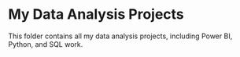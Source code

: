 # My Data Analysis Projects
This folder contains all my data analysis projects, including Power BI, Python, and SQL work.
